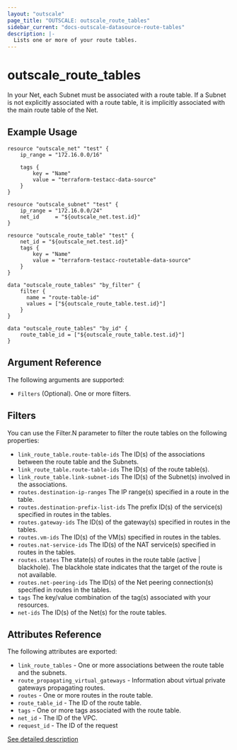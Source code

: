 ```yaml
---
layout: "outscale"
page_title: "OUTSCALE: outscale_route_tables"
sidebar_current: "docs-outscale-datasource-route-tables"
description: |-
  Lists one or more of your route tables.
---
```


# outscale_route_tables

In your Net, each Subnet must be associated with a route table. If a Subnet is not explicitly associated with a route table, it is implicitly associated with the main route table of the Net.

## Example Usage

```hcl
resource "outscale_net" "test" {
    ip_range = "172.16.0.0/16"

    tags {
        key = "Name"
        value = "terraform-testacc-data-source"
    }
}

resource "outscale_subnet" "test" {
    ip_range = "172.16.0.0/24"
    net_id     = "${outscale_net.test.id}"
}

resource "outscale_route_table" "test" {
    net_id = "${outscale_net.test.id}"
    tags {
        key = "Name"
        value = "terraform-testacc-routetable-data-source"
    }
}

data "outscale_route_tables" "by_filter" {
    filter {
      name = "route-table-id"
      values = ["${outscale_route_table.test.id}"]
    }
}

data "outscale_route_tables" "by_id" {
    route_table_id = ["${outscale_route_table.test.id}"]
}
```

## Argument Reference

The following arguments are supported:

* `Filters` (Optional). One or more filters.

## Filters

You can use the Filter.N parameter to filter the route tables on the following properties:

* `link_route_table.route-table-ids` The ID(s) of the associations between the route table and the Subnets.
* `link_route_table.route-table-ids` The ID(s) of the route table(s).
* `link_route_table.link-subnet-ids` The ID(s) of the Subnet(s) involved in the associations.
* `routes.destination-ip-ranges` The IP range(s) specified in a route in the table.
* `routes.destination-prefix-list-ids` The prefix ID(s) of the service(s) specified in routes in the tables.
* `routes.gateway-ids` The ID(s) of the gateway(s) specified in routes in the tables.
* `routes.vm-ids` The ID(s) of the VM(s) specified in routes in the tables.
* `routes.nat-service-ids` The ID(s) of the NAT service(s) specified in routes in the tables.
* `routes.states` The state(s) of routes in the route table (active | blackhole). The blackhole state indicates that the target of the route is not available.
* `routes.net-peering-ids` The ID(s) of the Net peering connection(s) specified in routes in the tables.
* `tags` The key/value combination of the tag(s) associated with your resources.
* `net-ids` The ID(s) of the Net(s) for the route tables.

## Attributes Reference

The following attributes are exported:

* `link_route_tables` - One or more associations between the route table and the subnets.
* `route_propagating_virtual_gateways` - Information about virtual private gateways propagating routes.
* `routes` - One or more routes in the route table.
* `route_table_id` - The ID of the route table.
* `tags` - One or more tags associated with the route table.
* `net_id` - The ID of the VPC.
* `request_id` - The ID of the request

[See detailed description](http://docs.outscale.com/api_fcu/operations/Action_DescribeRouteTables_get.html#_api_fcu-action_describeroutetables_get)

